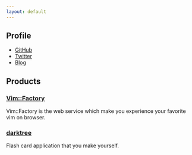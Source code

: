 ```yaml
---
layout: default
---
```


## Profile
- [GitHub](https://github.com/mogulla3)
- [Twitter](https://twitter.com/mogulla3)
- [Blog](http://sandragon.hatenablog.com/)

## Products

### [Vim::Factory](http://vimfactory.com)
Vim::Factory is the web service which make you experience your favorite vim on browser.

### [darktree](https://github.com/mogulla3/darktree)
Flash card application that you make yourself.

